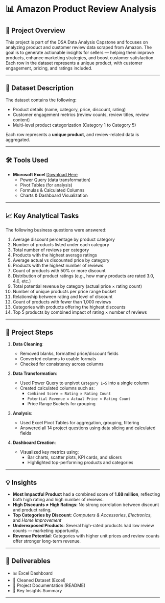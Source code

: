 
# 📊 Amazon Product Review Analysis

## 📝 Project Overview

This project is part of the DSA Data Analysis Capstone and focuses on analyzing product and customer review data scraped from Amazon. The goal is to generate actionable insights for sellers — helping them improve products, enhance marketing strategies, and boost customer satisfaction. Each row in the dataset represents a unique product, with customer engagement, pricing, and ratings included.

---

## 📂 Dataset Description

The dataset contains the following:

- Product details (name, category, price, discount, rating)
- Customer engagement metrics (review counts, review titles, review content)
- Multi-level product categorization (Category 1 to Category 5)

Each row represents a **unique product**, and review-related data is aggregated.

---

## 🛠 Tools Used

- **Microsoft Excel** [Download Here](https://excel.cloud.microsoft/?utm_source=chatgpt.com)
  - Power Query (data transformation)
  - Pivot Tables (for analysis)
  - Formulas & Calculated Columns
  - Charts & Dashboard Visualization

---

## 📈 Key Analytical Tasks

The following business questions were answered:

1. Average discount percentage by product category
2. Number of products listed under each category
3. Total number of reviews per category
4. Products with the highest average ratings
5. Average actual vs discounted price by category
6. Products with the highest number of reviews
7. Count of products with 50% or more discount
8. Distribution of product ratings (e.g., how many products are rated 3.0, 4.0, etc.)
9. Total potential revenue by category (actual price × rating count)
10. Number of unique products per price range bucket
11. Relationship between rating and level of discount
12. Count of products with fewer than 1,000 reviews
13. Categories with products offering the highest discounts
14. Top 5 products by combined impact of rating × number of reviews

---

## 🔧 Project Steps

1. **Data Cleaning**:
   - Removed blanks, formatted price/discount fields
   - Converted columns to usable formats
   - Checked for consistency across columns

2. **Data Transformation**:
   - Used Power Query to unpivot `Category 1–5` into a single column
   - Created calculated columns such as:
     - `Combined Score = Rating × Rating Count`
     - `Potential Revenue = Actual Price × Rating Count`
     - Price Range Buckets for grouping

3. **Analysis**:
   - Used Excel Pivot Tables for aggregation, grouping, filtering
   - Answered all 14 project questions using data slicing and calculated fields

4. **Dashboard Creation**:
   - Visualized key metrics using:
     - Bar charts, scatter plots, KPI cards, and slicers
     - Highlighted top-performing products and categories

---

## 💡 Insights

- **Most Impactful Product** had a combined score of **1.88 million**, reflecting both high rating and high number of reviews.
- **High Discounts ≠ High Ratings**: No strong correlation between discount and product rating.
- **Top Categories by Discount**: *Computers & Accessories*, *Electronics*, and *Home Improvement*
- **Underexposed Products**: Several high-rated products had low review counts — marketing opportunity.
- **Revenue Potential**: Categories with higher unit prices and review counts offer stronger long-term revenue.

---

## 📌 Deliverables

- 📊 Excel Dashboard
- 📁 Cleaned Dataset (Excel)
- 📑 Project Documentation (README)
- 🧠 Key Insights Summary

---

